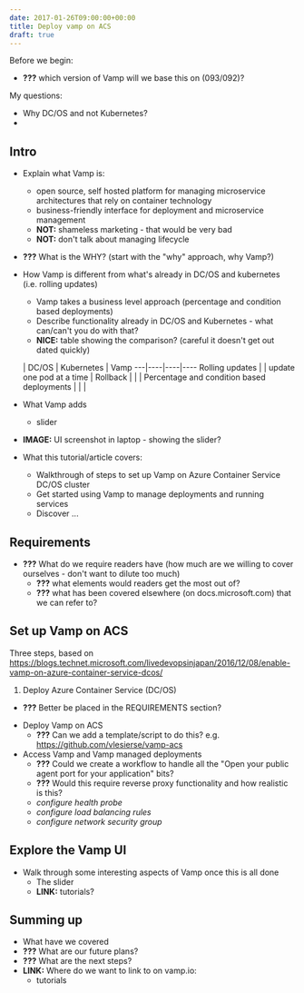 ```yaml
---
date: 2017-01-26T09:00:00+00:00
title: Deploy vamp on ACS
draft: true
---
```

Before we begin:

- **???** which version of Vamp will we base this on (093/092)?

My questions:

- Why DC/OS and not Kubernetes? 
- 

## Intro
- Explain what Vamp is:
  * open source, self hosted platform for managing microservice architectures that rely on container technology
  * business-friendly interface for deployment and microservice management
  * **NOT:** shameless marketing - that would be very bad
  * **NOT:** don't talk about managing lifecycle
- **???** What is the WHY? (start with the "why" approach, why Vamp?)
- How Vamp is different from what's already in DC/OS and kubernetes (i.e. rolling updates)
  * Vamp takes a business level approach (percentage and condition based deployments)
  * Describe functionality already in DC/OS and Kubernetes - what can/can't you do with that?
  * **NICE:** table showing the comparison? (careful it doesn't get out dated quickly)

  |  DC/OS  |  Kubernetes  |  Vamp
---|----|----|----
 Rolling updates   |   | update one pod at a time  |
 Rollback  |  |  |
 Percentage and condition based deployments |    |    |


- What Vamp adds
  * slider
- **IMAGE:** UI screenshot in laptop - showing the slider?
- What this tutorial/article covers:
  * Walkthrough of steps to set up Vamp on Azure Container Service DC/OS cluster
  * Get started using Vamp to manage deployments and running services
  * Discover ...

## Requirements
- **???** What do we require readers have (how much are we willing to cover ourselves - don't want to dilute too much)
  * **???** what elements would readers get the most out of?
  * **???** what has been covered elsewhere (on docs.microsoft.com) that we can refer to?

## Set up Vamp on ACS
Three steps, based on https://blogs.technet.microsoft.com/livedevopsinjapan/2016/12/08/enable-vamp-on-azure-container-service-dcos/

1. Deploy Azure Container Service (DC/OS)  
  * **???** Better be placed in the REQUIREMENTS section?
- Deploy Vamp on ACS
  * **???** Can we add a template/script to do this? e.g. https://github.com/vlesierse/vamp-acs
- Access Vamp and Vamp managed deployments
  * **???** Could we create a workflow to handle all the "Open your public agent port for your application" bits?
  * **???** Would this require reverse proxy functionality and how realistic is this?
  * _configure health probe_
  * _configure load balancing rules_
  * _configure network security group_

## Explore the Vamp UI
- Walk through some interesting aspects of Vamp once this is all done
  * The slider 
  * **LINK:** tutorials?
  
## Summing up
- What have we covered
- **???** What are our future plans?
- **???** What are the next steps?
- **LINK:** Where do we want to link to on vamp.io:
  * tutorials
  

